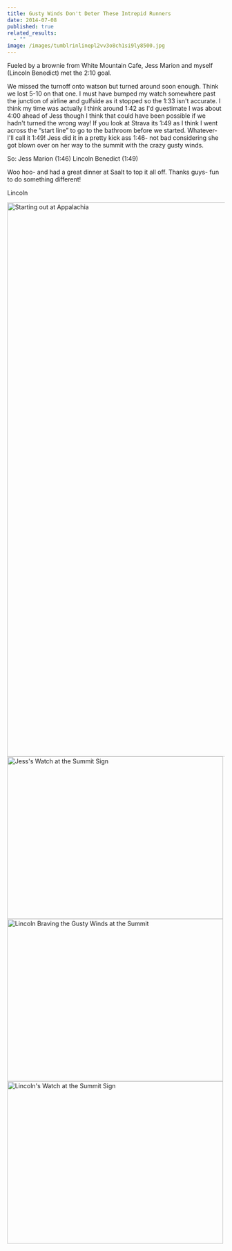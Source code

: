 ```yaml
---
title: Gusty Winds Don't Deter These Intrepid Runners
date: 2014-07-08
published: true
related_results:
  - ""
image: /images/tumblrinlinepl2vv3o8ch1si9ly8500.jpg
---
```


<p>Fueled by a brownie from White Mountain Cafe, Jess Marion and myself (Lincoln Benedict) met the 2:10 goal.</p>
<p>We missed the turnoff onto watson but turned around soon enough. Think we lost 5-10 on that one. I must have bumped my watch somewhere past the junction of airline and gulfside as it stopped so the 1:33 isn't accurate. I think my time was actually I think around 1:42 as I'd guestimate I was about 4:00 ahead of Jess though I think that could have been possible if we hadn't turned the wrong way! If you look at Strava its 1:49 as I think I went across the “start line” to go to the bathroom before we started. Whatever- I'll call it 1:49! Jess did it in a pretty kick ass 1:46- not bad considering she got blown over on her way to the summit with the crazy gusty winds.</p>
<p>So:
Jess Marion (1:46)
Lincoln Benedict (1:49)</p>
<p>Woo hoo- and had a great dinner at Saalt to top it all off. Thanks guys- fun to do something different!</p>
<p>Lincoln</p>
<img src="/images/uploads/benedict.jpg" alt="Starting out at Appalachia" width="960" height="1280" class="img-fluid">
<img src="/images/uploads/tumblrinlinepl2vv2d94y1si9ly8500.jpg" alt="Jess's Watch at the Summit Sign" width="500" height="375" class="img-fluid">
<img src="/images/uploads/tumblrinlinepl2vv3o8ch1si9ly8500.jpg" alt="Lincoln Braving the Gusty Winds at the Summit" width="500" height="375" class="img-fluid">
<img src="/images/uploads/tumblrinlinepl2vv3o8ui1si9ly8500.jpg" alt="Lincoln's Watch at the Summit Sign" width="500" height="375" class="img-fluid">

